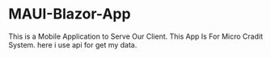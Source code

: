 # MAUI-Blazor-App
This is a Mobile Application to Serve Our Client. This App Is For Micro Cradit System. here i use api for get my data.
